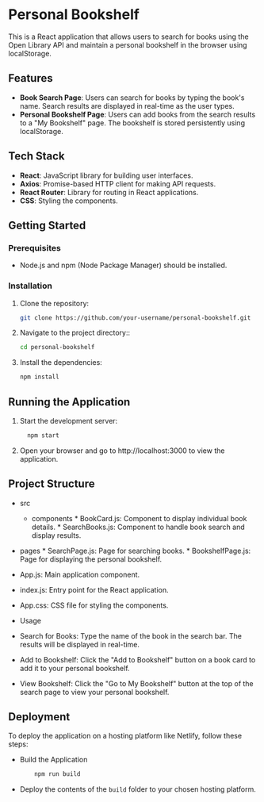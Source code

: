 # Personal Bookshelf

This is a React application that allows users to search for books using the Open Library API and maintain a personal bookshelf in the browser using localStorage.

## Features

- **Book Search Page**: Users can search for books by typing the book's name. Search results are displayed in real-time as the user types.
- **Personal Bookshelf Page**: Users can add books from the search results to a "My Bookshelf" page. The bookshelf is stored persistently using localStorage.

## Tech Stack

- **React**: JavaScript library for building user interfaces.
- **Axios**: Promise-based HTTP client for making API requests.
- **React Router**: Library for routing in React applications.
- **CSS**: Styling the components.

## Getting Started

### Prerequisites

- Node.js and npm (Node Package Manager) should be installed.

### Installation

1. Clone the repository:

   ```bash
   git clone https://github.com/your-username/personal-bookshelf.git

2. Navigate to the project directory::

   ```bash
   cd personal-bookshelf

3. Install the dependencies:

     ```bash
     npm install

## Running the Application

1. Start the development server:

    ```bash
      npm start

2. Open your browser and go to http://localhost:3000 to view the application.

## Project Structure

* src
   * components
         * BookCard.js: Component to display individual book details.
         *  SearchBooks.js: Component to handle book search and display results.
  
* pages
       * SearchPage.js: Page for searching books.
       * BookshelfPage.js: Page for displaying the personal bookshelf.
  
* App.js: Main application component.
* index.js: Entry point for the React application.
* App.css: CSS file for styling the components.
  
* Usage
  
 * Search for Books: Type the name of the book in the search bar. The results will be displayed in real-time.
 *  Add to Bookshelf: Click the "Add to Bookshelf" button on a book card to add it to your personal bookshelf.
 *  View Bookshelf: Click the "Go to My Bookshelf" button at the top of the search page to view your personal bookshelf.

## Deployment

To deploy the application on a hosting platform like Netlify, follow these steps:

* Build the Application
  ```bash
      npm run build

* Deploy the contents of the `build` folder to your chosen hosting platform.
